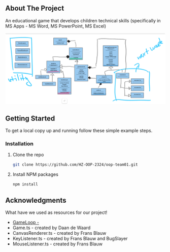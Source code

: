 <!-- ABOUT THE PROJECT -->
## About The Project

An educational game that develops children technical skills (specifically in MS Apps - MS Word, MS PowerPoint, MS Excel)

![SPAS class diagram](./classDiagrams/classDiagram-sprint1.PNG)

<!-- GETTING STARTED -->
## Getting Started

To get a local copy up and running follow these simple example steps.

### Installation

1. Clone the repo
   ```sh
   git clone https://github.com/HZ-OOP-2324/oop-team01.git
   ```
2. Install NPM packages
   ```sh
   npm install
   ```

<!-- ACKNOWLEDGMENTS -->
## Acknowledgments

What have we used as resources for our project!

* [GameLoop - ](https://choosealicense.com)
* Game.ts - created by Daan de Waard
* CanvasRenderer.ts - created by Frans Blauw
* KeyListener.ts - created by Frans Blauw and BugSlayer
* MouseListener.ts - created by Frans Blauw
